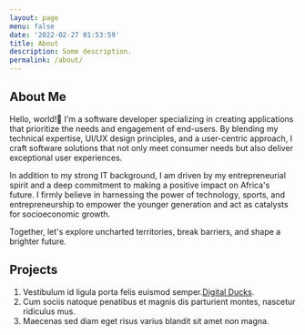 ```yaml
---
layout: page
menu: false
date: '2022-02-27 01:53:59'
title: About
description: Some description.
permalink: /about/
---
```


## About Me

Hello, world!👋 I'm a software developer specializing in creating applications that prioritize the needs and engagement of end-users. By blending my technical expertise, UI/UX design principles, and a user-centric approach, I craft software solutions that not only meet consumer needs but also deliver exceptional user experiences.

In addition to my strong IT background, I am driven by my entrepreneurial spirit and a deep commitment to making a positive impact on Africa's future. I firmly believe in harnessing the power of technology, sports, and entrepreneurship to empower the younger generation and act as catalysts for socioeconomic growth.

Together, let's explore uncharted territories, break barriers, and shape a brighter future.

## Projects

1. Vestibulum id ligula porta felis euismod semper.[Digital Ducks](https://www.digitalducks.co.ke).
2. Cum sociis natoque penatibus et magnis dis parturient montes, nascetur ridiculus mus.
3. Maecenas sed diam eget risus varius blandit sit amet non magna.
